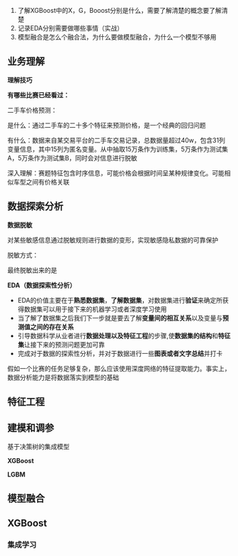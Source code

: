 1. 了解XGBoost中的X，G，Booost分别是什么，需要了解清楚的概念要了解清楚
2. 记录EDA分别需要做哪些事情（实战）
3. 模型融合是怎么个融合法，为什么要做模型融合，为什么一个模型不够用

## 业务理解

**理解技巧**

**有哪些比赛已经看过：**

二手车价格预测：

是什么：通过二手车的二十多个特征来预测价格，是一个经典的回归问题

有什么：数据来自某交易平台的二手车交易记录，总数据量超过40w，包含31列变量信息，其中15列为匿名变量。从中抽取15万条作为训练集，5万条作为测试集A，5万条作为测试集B，同时会对信息进行脱敏

深入理解：赛题特征包含时序信息，可能价格会根据时间呈某种规律变化。可能相似车型之间有价格关联

## 数据探索分析

**数据脱敏**

对某些敏感信息通过脱敏规则进行数据的变形，实现敏感隐私数据的可靠保护

脱敏方式：

最终脱敏出来的是

**EDA（数据探索性分析）**

- EDA的价值主要在于**熟悉数据集**，**了解数据集**，对数据集进行**验证**来确定所获得数据集可以用于接下来的机器学习或者深度学习使用
- 当了解了数据集之后我们下一步就是要去了解**变量间的相互关系**以及变量与**预测值之间的存在关系**
- 引导数据科学从业者进行**数据处理以及特征工程**的步骤,使**数据集的结构**和**特征集**让接下来的预测问题更加可靠
- 完成对于数据的探索性分析，并对于数据进行一些**图表或者文字总结**并打卡

假如一个比赛的任务足够复杂，那么应该使用深度网络的特征提取能力。事实上，数据分析能力是将数据落实到模型的基础

## 特征工程



## 建模和调参

基于决策树的集成模型

**XGBoost**

**LGBM**



## 模型融合

## XGBoost

### 集成学习